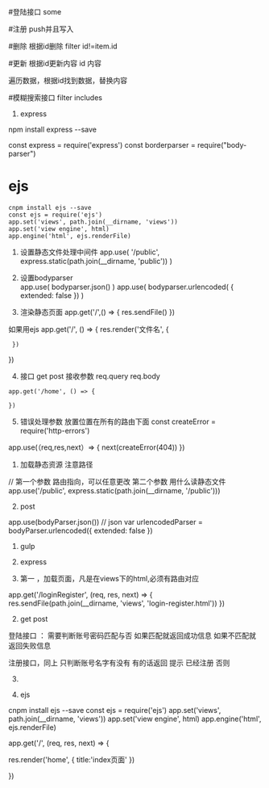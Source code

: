 #登陆接口
some

#注册
push并且写入

#删除
根据id删除
filter  id!=item.id

#更新
根据id更新内容  id 内容

遍历数据，根据id找到数据，替换内容

#模糊搜索接口
filter includes









1. express

 npm install express --save

 const express = require('express')
 const borderparser = require("body-parser")


 # ejs 
    cnpm install ejs --save
    const ejs = require('ejs')
    app.set('views', path.join(__dirname, 'views'))
    app.set('view engine', html)
    app.engine('html', ejs.renderFile)


 1. 设置静态文件处理中间件 
     app.use( '/public', express.static(path.join(__dirname, 'public')) )

 2. 设置bodyparser  
     app.use( bodyparser.json() )
     app.use( bodyparser.urlencoded( { extended: false }) )

 3. 渲染静态页面 
    app.get('/',() => {
      res.sendFile()
    })    

   如果用ejs
   app.get('/', () => {
     res.render('文件名', {

     })
   })
  
  4. 接口 get post 
    接收参数
     req.query
     req.body

    app.get('/home', () => {

    })

  5. 错误处理参数 放置位置在所有的路由下面
   const createError = require('http-errors')

   app.use(（req,res,next）=> {
      next(createError(404))
   })
   

















1. 加载静态资源  注意路径

// 第一个参数 路由指向，可以任意更改  第二个参数  用什么读静态文件
app.use('/public', express.static(path.join(__dirname, '/public')))

2. post  

app.use(bodyParser.json()) // json
var urlencodedParser = bodyParser.urlencoded({ extended: false })




1. gulp

2. express


1. 第一 ，加载页面，凡是在views下的html,必须有路由对应

  app.get('/loginRegister', (req, res, next) => {
    res.sendFile(path.join(__dirname, 'views', 'login-register.html'))
  })

2. get post

  登陆接口 ： 需要判断账号密码匹配与否 如果匹配就返回成功信息 如果不匹配就返回失败信息


  注册接口，同上  只判断账号名字有没有 有的话返回 提示 已经注册  否则 

3.   



3. ejs 

cnpm install ejs --save
const ejs = require('ejs')
app.set('views', path.join(__dirname, 'views'))
app.set('view engine', html)
app.engine('html', ejs.renderFile)

app.get('/', (req, res, next) => {
   <!-- res.sendFile(path.join()) -->
   res.render('home', {
     title:'index页面'
   })

})






